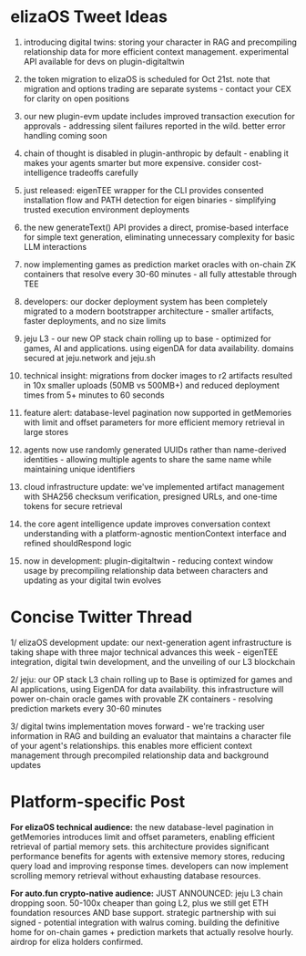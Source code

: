 # elizaOS Tweet Ideas

1. introducing digital twins: storing your character in RAG and precompiling relationship data for more efficient context management. experimental API available for devs on plugin-digitaltwin

2. the token migration to elizaOS is scheduled for Oct 21st. note that migration and options trading are separate systems - contact your CEX for clarity on open positions

3. our new plugin-evm update includes improved transaction execution for approvals - addressing silent failures reported in the wild. better error handling coming soon

4. chain of thought is disabled in plugin-anthropic by default - enabling it makes your agents smarter but more expensive. consider cost-intelligence tradeoffs carefully

5. just released: eigenTEE wrapper for the CLI provides consented installation flow and PATH detection for eigen binaries - simplifying trusted execution environment deployments

6. the new generateText() API provides a direct, promise-based interface for simple text generation, eliminating unnecessary complexity for basic LLM interactions

7. now implementing games as prediction market oracles with on-chain ZK containers that resolve every 30-60 minutes - all fully attestable through TEE

8. developers: our docker deployment system has been completely migrated to a modern bootstrapper architecture - smaller artifacts, faster deployments, and no size limits

9. jeju L3 - our new OP stack chain rolling up to base - optimized for games, AI and applications. using eigenDA for data availability. domains secured at jeju.network and jeju.sh

10. technical insight: migrations from docker images to r2 artifacts resulted in 10x smaller uploads (50MB vs 500MB+) and reduced deployment times from 5+ minutes to 60 seconds

11. feature alert: database-level pagination now supported in getMemories with limit and offset parameters for more efficient memory retrieval in large stores

12. agents now use randomly generated UUIDs rather than name-derived identities - allowing multiple agents to share the same name while maintaining unique identifiers

13. cloud infrastructure update: we've implemented artifact management with SHA256 checksum verification, presigned URLs, and one-time tokens for secure retrieval

14. the core agent intelligence update improves conversation context understanding with a platform-agnostic mentionContext interface and refined shouldRespond logic

15. now in development: plugin-digitaltwin - reducing context window usage by precompiling relationship data between characters and updating as your digital twin evolves

# Concise Twitter Thread

1/ elizaOS development update: our next-generation agent infrastructure is taking shape with three major technical advances this week - eigenTEE integration, digital twin development, and the unveiling of our L3 blockchain

2/ jeju: our OP stack L3 chain rolling up to Base is optimized for games and AI applications, using EigenDA for data availability. this infrastructure will power on-chain oracle games with provable ZK containers - resolving prediction markets every 30-60 minutes

3/ digital twins implementation moves forward - we're tracking user information in RAG and building an evaluator that maintains a character file of your agent's relationships. this enables more efficient context management through precompiled relationship data and background updates

# Platform-specific Post

**For elizaOS technical audience:**
the new database-level pagination in getMemories introduces limit and offset parameters, enabling efficient retrieval of partial memory sets. this architecture provides significant performance benefits for agents with extensive memory stores, reducing query load and improving response times. developers can now implement scrolling memory retrieval without exhausting database resources.

**For auto.fun crypto-native audience:**
JUST ANNOUNCED: jeju L3 chain dropping soon. 50-100x cheaper than going L2, plus we still get ETH foundation resources AND base support. strategic partnership with sui signed - potential integration with walrus coming. building the definitive home for on-chain games + prediction markets that actually resolve hourly. airdrop for eliza holders confirmed.